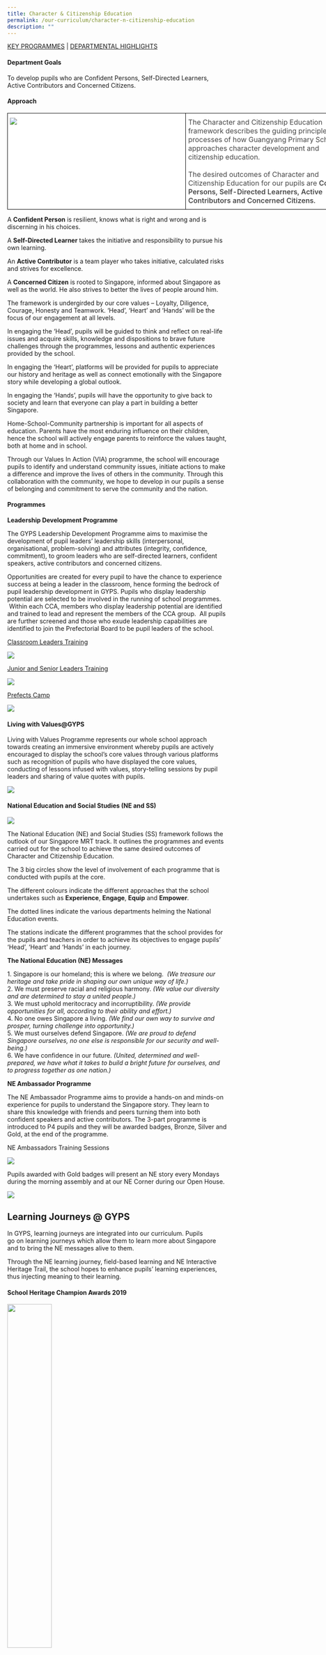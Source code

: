 ```yaml
---
title: Character & Citizenship Education
permalink: /our-curriculum/character-n-citizenship-education
description: ""
---
```

<a href="#1">KEY PROGRAMMES</a> | <a href="#2">DEPARTMENTAL HIGHLIGHTS</a>


<a id="1"></a>

<h4>Department Goals</h4>

To develop pupils who are Confident Persons, Self-Directed Learners, Active Contributors and Concerned Citizens.

#### Approach

<style type="text/css">
.tg  {border-collapse:collapse;border-spacing:0;margin:0px auto;}
.tg td{border-color:black;border-style:solid;border-width:1px;font-family:Arial, sans-serif;font-size:16px;
  overflow:hidden;padding:10px 5px;word-break:normal;}
.tg th{border-color:black;border-style:solid;border-width:1px;font-family:Arial, sans-serif;font-size:17px;
  font-weight:normal;overflow:hidden;padding:10px 5px;word-break:normal;}
.tg .tg-cp11{background-color:#FFF;color:#484848;font-family:inherit;text-align:left;vertical-align:top}
</style>
<table class="tg" style="undefined;table-layout: fixed; width: 800px">
<colgroup>
<col style="width: 410px">
<col style="width: 390px">
</colgroup>
<tbody>
  <tr>
    <td class="tg-cp11"><img src="/images/CCE_Framework_Diagram_2018_800.jpeg"></td>
    <td class="tg-cp11">The Character and Citizenship Education framework describes the guiding principles and processes of how Guangyang Primary School approaches character development and citizenship education.<br><br>The desired outcomes of Character and Citizenship Education for our pupils are <span style="font-weight:600;color:#484848">Confident Persons, Self-Directed Learners, Active Contributors and Concerned Citizens.</span></td>
  </tr>
</tbody>
</table>

A **Confident Person** is resilient, knows what is right and wrong and is discerning in his choices.

A **Self-Directed Learner** takes the initiative and responsibility to pursue his own learning.

An **Active Contributor** is a team player who takes initiative, calculated risks and strives for excellence.

A **Concerned Citizen** is rooted to Singapore, informed about Singapore as well as the world. He also strives to better the lives of people around him.

The framework is undergirded by our core values – Loyalty, Diligence, Courage, Honesty and Teamwork. ‘Head’, ‘Heart’ and ‘Hands’ will be the focus of our engagement at all levels.

In engaging the ‘Head’, pupils will be guided to think and reflect on real-life issues and acquire skills, knowledge and dispositions to brave future challenges through the programmes, lessons and authentic experiences provided by the school.

In engaging the ‘Heart’, platforms will be provided for pupils to appreciate our history and heritage as well as connect emotionally with the Singapore story while developing a global outlook.

In engaging the ‘Hands’, pupils will have the opportunity to give back to society and learn that everyone can play a part in building a better Singapore.

Home-School-Community partnership is important for all aspects of education. Parents have the most enduring influence on their children, hence the school will actively engage parents to reinforce the values taught, both at home and in school.

Through our Values In Action (VIA) programme, the school will encourage pupils to identify and understand community issues, initiate actions to make a difference and improve the lives of others in the community. Through this collaboration with the community, we hope to develop in our pupils a sense of belonging and commitment to serve the community and the nation.

#### Programmes


**Leadership Development Programme**

The GYPS Leadership Development Programme aims to maximise the development of pupil leaders’ leadership skills (interpersonal, organisational, problem-solving) and attributes (integrity, confidence, commitment), to groom leaders who are self-directed learners, confident speakers, active contributors and concerned citizens.

Opportunities are created for every pupil to have the chance to experience success at being a leader in the classroom, hence forming the bedrock of pupil leadership development in GYPS. Pupils who display leadership potential are selected to be involved in the running of school programmes.  Within each CCA, members who display leadership potential are identified and trained to lead and represent the members of the CCA group.  All pupils are further screened and those who exude leadership capabilities are identified to join the Prefectorial Board to be pupil leaders of the school.

<u>Classroom Leaders Training</u>

![](/images/cce1.jpeg)

<u>Junior and Senior Leaders Training</u>

![](/images/cce2.jpeg)

<u>Prefects Camp</u>

![](/images/cce3.jpeg)

#### Living with Values@GYPS

Living with Values Programme represents our whole school approach towards creating an immersive environment whereby pupils are actively encouraged to display the school’s core values through various platforms such as recognition of pupils who have displayed the core values, conducting of lessons infused with values, story-telling sessions by pupil leaders and sharing of value quotes with pupils.

![](/images/cce4.jpeg)

#### National Education and Social Studies (NE and SS)

![](/images/cce5.jpeg)

The National Education (NE) and Social Studies (SS) framework follows the outlook of our Singapore MRT track. It outlines the programmes and events carried out for the school to achieve the same desired outcomes of Character and Citizenship Education.

The 3 big circles show the level of involvement of each programme that is conducted with pupils at the core.

The different colours indicate the different approaches that the school undertakes such as **Experience**, **Engage**, **Equip** and **Empower**.

The dotted lines indicate the various departments helming the National Education events.

The stations indicate the different programmes that the school provides for the pupils and teachers in order to achieve its objectives to engage pupils’ ‘Head’, ‘Heart’ and ‘Hands’ in each journey.

**The National Education (NE) Messages**

1\. Singapore is our homeland; this is where we belong.  _(We treasure our heritage and take pride in shaping our own unique way of life.)_  
2\. We must preserve racial and religious harmony. _(We value our diversity and are determined to stay a united people.)_  
3\. We must uphold meritocracy and incorruptibility. _(We provide opportunities for all, according to their ability and effort.)_  
4\. No one owes Singapore a living. _(We find our own way to survive and prosper, turning challenge into opportunity.)_  
5\. We must ourselves defend Singapore. _(We are proud to defend Singapore ourselves, no one else is responsible for our security and well-being.)_  
6\. We have confidence in our future. _(United, determined and well-prepared, we have what it takes to build a bright future for ourselves, and to progress together as one nation.)_

**NE Ambassador Programme**

The NE Ambassador Programme aims to provide a hands-on and minds-on experience for pupils to understand the Singapore story. They learn to share this knowledge with friends and peers turning them into both confident speakers and active contributors. The 3-part programme is introduced to P4 pupils and they will be awarded badges, Bronze, Silver and Gold, at the end of the programme.

NE Ambassadors Training Sessions

![](/images/cce6.jpeg)

Pupils awarded with Gold badges will present an NE story every Mondays during the morning assembly and at our NE Corner during our Open House.

![](/images/cce7.jpeg)

<a id="2"></a>

Learning Journeys @ GYPS
------------------------

In GYPS, learning journeys are integrated into our curriculum. Pupils go on learning journeys which allow them to learn more about Singapore and to bring the NE messages alive to them.

Through the NE learning journey, field-based learning and NE Interactive Heritage Trail, the school hopes to enhance pupils’ learning experiences, thus injecting meaning to their learning.

#### School Heritage Champion Awards 2019

<img src="/images/cce8.jpeg" 
     style="width:45%">


Guangyang Primary School has been selected as one of the recipients of the School Heritage Champion Award in 2019 by NHB. It is an award which recognises and applauds schools that are strong supporters and advocates of National Heritage Board’s heritage education initiatives at least for the past 2 years. Well done, Guangyang!

<img src="/images/cce9.jpeg" 
     style="width:45%">


#### Interactive Heritage Trail – Little India

The primary 5 pupils of Guangyang Primary School embarked on a learning journey to Little India on 16th January 2019. The aim of the learning journey was to exposing pupils to the history of Little India and the customs and rituals of Pongal which is the thanksgiving harvest festival of the Tamil community. This learning journey is an annual event in the school.

The pupils learned about traditional Indian desserts, Indian vegetarian food, henna body art and the cultural significance of flowers and garlands in traditional rituals and ceremonies in Little India.

At the Indian Heritage Centre, pupils tried their hands on traditional Indian games and the art of drawing Kolam.

The pupils then went to the Pongal Exhibition at Hastings Road where they learned about the agricultural traditions of the Tamil community. For many, it was the first time saw a cow and a calf. Following that, they were treated to a cultural dance performance on the stage set up at Campbell Lane for the Pongal Celebrations.

It was truly an enriching experience for pupils and teachers.

![](/images/cce10-min.png)


#### Interactive Heritage Trail – Kampong Glam

_25 Apr 2018_

On 25th April 2018, the P4 pupils went on a heritage trail to Kampong Glam. This was to give the pupils an opportunity to understand what makes Singapore tick and to instil pride in our nation’s achievements. From the trail, our students learnt about the history of Kampong Glam, the pioneers of Kampong Glam, the Malay culture, religion and way of life.

<center><strong>NE Messages</strong></center>

<center><strong>#1: Singapore is our homeland; this is where we belong.</strong><br>(We treasure our heritage and take pride in shaping our own unique way of life.)</center>

Learning about Islam at the Sultan Mosque

![](/images/cce11.jpeg)

Bonding with friends over food

![](/images/cce12.jpeg)

Finding out about perfumes

![](/images/cce13.jpeg)

Using mobile devices to learn more about Kampong Glam

![](/images/cce14.jpeg)

Just having a great time!

![](/images/cce15.jpeg)

NE Commemoration Days @ GYPS
----------------------------

#### Total Defence Day

_15 Feb 2019_

Total Defence Day (TDD) was commemorated in Guangyang Primary School on 15th February 2019. The theme for this year’s Total Defence Day is ‘Together We Keep Singapore Strong’. The theme serves to remind all Singaporeans that everyone has a part to contribute to the five pillars of Total Defence.

A week prior to Total Defence Day, pupils were engaged in TDD lessons during Character & Citizenry Education (CCE), Social Studies (SS) and Art periods. Pupils learnt the different aspects of Total Defence and how they could play an active role in keeping Singapore safe. On the week of Total Defence Day, National Education (NE) ambassadors were in-charge of recess booths that allowed pupils to take part in various TDD activities, like jigsaw puzzles, crossword puzzles and  colouring activities etc. A Home Team Roadshow was also organized during recess, to create awareness among pupils on emergency preparedness and staying vigilant at all times.

On Total Defence Day, the highlight of the commemoration was the pre-assembly programme. Our male teachers were dressed in their National Service uniforms, which added colour to the entire event. Our Mother Tongue Language (MTL) Head of Department, Mr Seet Chia Song, delivered the 2019 TDD message. Through Mr Nazirudeen’s powerpoint presentation, pupils learnt the significance and importance of National Service. The assembly ended with the mass singing of the TDD theme song, ‘There’s A Part for Everyone’, led by Mrs Sharon Ng, Mdm Norhafiza, and our NE ambassadors.

At 12.30 pm, pupils proceeded to their form classes where TDD lesson packages were conducted. They learnt about the signals of the public warning system. The upper primary pupils also learnt more about SGSecure. The lower primary pupils then had a Food Rationing Exercise held in their classrooms, while the upper primary pupils had the experience of queuing for their own food rations at the basketball court. The commemoration ended with a post-reflection activity for pupils to pen down their learning takeaways from the event.

![](/images/cce16.jpeg)

#### International Friendship Day (IFD)

_8 Apr 2019_

International Friendship Day is a day dedicated to the understanding of Singapore’s relations with neighbouring countries and beyond.  In 2019, the theme is “Connected Communities”.

Aligned to the 2019 theme on Connected Communities, the commemoration activities organised by GYPS provide opportunities for pupils to appreciate and live together with friends with different traditions, languages, cultures and histories. It is important to encourage our pupils to continue to actively deepen the connection with our neighbours by empowering them in this process of celebrating our vibrancy and building our community. Pupils are treated to arts performances (i.e. Violin, community singing for songs from various countries and craft work).

![](/images/cce17.jpeg)

#### Racial Harmony Day

_19 Jul 2019_

Guangyang Primary School commemorated Racial Harmony Day on 19 July 2019. The theme for this year is ‘The Singapore Connection’. During the Assembly talk, pupils learnt about the importance of preserving racial and religious harmony. They had opportunities to learn about different cultures, speak different languages and eat different types of traditional food as a multi-racial nation.

Pupils were engaged in a variety of activities such as henna painting, playing traditional games eating traditional food and having trishaw rides with friends of different races. They wore ethnic costumes and some of them took part in the Fashion Parade. They enjoyed these activities and related well with their peers in a harmonious way.

![](/images/cce18.jpeg)

#### National Day

8 August 2019

Guangyang Primary School celebrated our 54th National Day on 8 August 2019. Teacher and pupils came ready for the celebration in red and white. This year’s theme was ‘Our Singapore’.

In the morning the school observed a formal ceremony. The march in by the prefects    bearing the National Flag and the school flag, the singing of the National Anthem patriotically as the flag was being raised and the reciting of the pledge in one voice was truly a remarkable sight.

Following the ceremony we had an exhilarating ACES workout before heading back to class for more fun activities.

The highlight of the day was the highly anticipated National Day Concert. This year 3 Courage, 3 Loyalty, Wushu and Indian Dance members put up fantastic performances. There were 2 game segments where attractive prizes were given away. The celebrations ended on a high note with the singing of our favourite National Day songs – _Home_ and _Our Singapore_.

![](/images/cce19.jpeg)

Trips for Internationalization Experience
-----------------------------------------

TIE aims to develop in our pupils’ global awareness and cross-cultural skills and sensitivities, thus preparing them to be global citizens of the 21st century. Through overseas immersion programmes and overseas learning journeys, our pupils also learn to appreciate Singapore and her uniqueness.

#### Penang Cultural Immersion Trip

_14 Aug – 16 Aug 2019_

A group of 47 Primary 5 pupils, accompanied by 6 teachers went on a learning journey to Penang from 14th August to 16th August. The pupils visited the Ramakrishna Ashrama (Orphanage). During the visit, pupils learned more about the residents of the orphanage through lively interactions. Souvenirs were also presented to the residents of the orphanage. The pupils had the opportunity to learn about the rich heritage and culture of Penang through visits to numerous places of interest. During the UNESCO heritage walking tour, pupils visited the oldest Kuan Inn Temple, Sri Mahamariaman Temple, Kapitan Keling Mosque and St. George’s Church, all within close proximity from one another. At the batik factory, they learned about the process of batik making and tried their hand at batik painting. The mural wall art walking trail was an eye-opener for the pupils who were fascinated by the beautiful art displays. The highlight of the trip was the visit to the Pinang Peranakan Mansion. A recreation of a typical 19th century Baba home, the elegantly restored museum displays over 1,000 pieces of antiques and collectibles. Our pupils returned from the learning journey enriched and filled with a deeper appreciation of the different cultures and traditions of the different races

![](/images/cce20.jpeg)